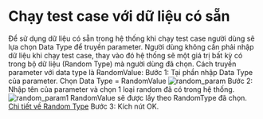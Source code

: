 # Chạy test case với dữ liệu có sẵn 
Để sử dụng dữ liệu có sẵn trong hệ thống khi chạy test case người dùng sẽ lựa chọn Data Type để truyền parameter. Người dùng không cần phải nhập dữ liệu khi chạy test case, thay vào đó hệ thống sẽ một giá trị bất kỳ có trong bộ dữ liệu (Random Type) mà người dùng đã chọn.
Cách truyền parameter với data type là RandomValue:
Bước 1:	Tại phần nhập Data Type của parameter. Chọn Data Type = RandomValue
![random_param](https://user-images.githubusercontent.com/105435351/197683913-f5df69b7-730e-4c95-9a75-1dc94bbc9078.png)
Bước 2:	Nhập tên của parameter và chọn 1 loại random đã có trong hệ thống. 
![random_param1](https://user-images.githubusercontent.com/105435351/197683923-16fe942b-20bc-47af-a945-e54e2b00db15.png)
RandomValue sẽ được lấy theo RandomType đã chọn. [Chi tiết về Random Type]()
Bước 3:	Kích nút OK.